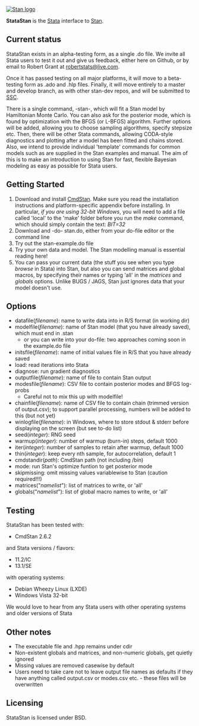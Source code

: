 
[![Stan logo](https://github.com/stan-dev/stan/blob/master/logos/stanlogo-main.png?raw=true)](http://mc-stan.org)

**StataStan** is the [Stata](http://www.stata.com) interface to [Stan](http://mc-stan.org). 

Current status
---------
StataStan exists in an alpha-testing form, as a single .do file. We invite all Stata users to test it out and give us feedback, either here on Github, or by email to Robert Grant at [robertstats@live.com](mailto:robertstats@live.com).

Once it has passed testing on all major platforms, it will move to a beta-testing form as .ado and .hlp files. Finally, it will move entirely to a master and develop branch, as with other stan-dev repos, and will be submitted to [SSC](https://ideas.repec.org/s/boc/bocode.html).

There is a single command, -stan-, which will fit a Stan model by Hamiltonian Monte Carlo. You can also ask for the posterior mode, which is found by optimization with the BFGS (or L-BFGS) algorithm. Further options will be added, allowing you to choose sampling algorithms, specify stepsize etc. Then, there will be other Stata commands, allowing CODA-style diagnostics and plotting after a model has been fitted and chains stored. Also, we intend to provide individual 'template' commands for common models such as are supplied in the Stan examples and manual. The aim of this is to make an introduction to using Stan for fast, flexible Bayesian modeling as easy as possible for Stata users. 


Getting Started
----------------
1. Download and install [CmdStan](http://mc-stan.org/cmdstan.html). Make sure you read the installation instructions and platform-specific appendix before installing. In particular, _if you are using 32-bit Windows_, you will need to add a file called 'local' to the 'make' folder before you run the *make* command, which should simply contain the text: *BIT=32*
1. Download and -do- stan.do, either from your do-file editor or the command line
1. Try out the stan-example.do file
1. Try your own data and model. The Stan modelling manual is essential reading here!
1. You can pass your current data (the stuff you see when you type *browse* in Stata) into Stan, but also you can send matrices and global macros, by specifying their names or typing 'all' in the *matrices* and *globals* options. Unlike BUGS / JAGS, Stan just ignores data that your model doesn't use.

Options
-----------------
* datafile(_filename_): name to write data into in R/S format (in working dir)
* modelfile(_filename_): name of Stan model (that you have already saved), which must end in .stan
  * or you can write into your do-file: two approaches coming soon in the example.do file
* initsfile(_filename_): name of initial values file in R/S that you have already saved
* load: read iterations into Stata
* diagnose: run gradient diagnostics
* outputfile(_filename_): name of file to contain Stan output
* modesfile(_filename_): CSV file to contain posterior modes and BFGS log-probs
  * Careful not to mix this up with modelfile!
* chainfile(_filename_): name of CSV file to contain chain (trimmed version of output.csv); to support parallel processing, numbers will be added to this (but not yet)
* winlogfile(_filename_): in Windows, where to store stdout & stderr before displaying on the screen (but see to-do list)
* seed(_integer_): RNG seed
* warmup(_integer_): number of warmup (burn-in) steps, default 1000
* iter(_integer_): number of samples to retain after warmup, default 1000
* thin(_integer_): keep every nth sample, for autocorrelation, default 1
* cmdstandir(_path_): CmdStan path (not including /bin)
* mode: run Stan's optimize funtion to get posterior mode
* skipmissing: omit missing values variablewise to Stan (caution required!!!)
* matrices("_namelist_"): list of matrices to write, or 'all'
* globals("_namelist_"): list of global macro names to write, or 'all'

Testing
-----------------
StataStan has been tested with:
* CmdStan 2.6.2

and Stata versions / flavors:
* 11.2/IC
* 13.1/SE

with operating systems:
* Debian Wheezy Linux (LXDE)
* Windows Vista 32-bit

We would love to hear from any Stata users with other operating systems and older versions of Stata

Other notes
---------------
* The executable file and .hpp remains under cdir
* Non-existent globals and matrices, and non-numeric globals, get quietly ignored
* Missing values are removed casewise by default
* Users need to take care not to leave output file names as defaults if they have anything called output.csv or modes.csv etc. - these files will be overwritten

Licensing
---------
StataStan is licensed under BSD.   